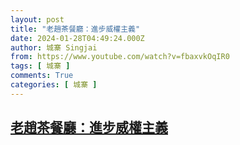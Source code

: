 ```yaml
---
layout: post
title: "老趙茶餐廳：進步威權主義"
date: 2024-01-28T04:49:24.000Z
author: 城寨 Singjai
from: https://www.youtube.com/watch?v=fbaxvkOqIR0
tags: [ 城寨 ]
comments: True
categories: [ 城寨 ]
---
```

<!--1706417364000-->
[老趙茶餐廳：進步威權主義](https://www.youtube.com/watch?v=fbaxvkOqIR0)
------

<div>

</div>
